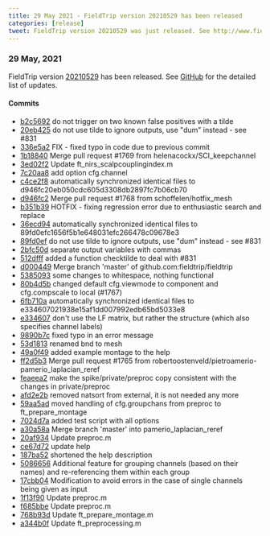 ```yaml
---
title: 29 May 2021 - FieldTrip version 20210529 has been released
categories: [release]
tweet: FieldTrip version 20210529 was just released. See http://www.fieldtriptoolbox.org/#29-may-2021
---
```


### 29 May, 2021

FieldTrip version [20210529](http://github.com/fieldtrip/fieldtrip/releases/tag/20210529) has been released.
See [GitHub](https://github.com/fieldtrip/fieldtrip/compare/20210525...20210529) for the detailed list of updates.

#### Commits

- [b2c5692](http://github.com/fieldtrip/fieldtrip/commit/b2c5692) do not trigger on two known false positives with a tilde
- [20eb425](http://github.com/fieldtrip/fieldtrip/commit/20eb425) do not use tilde to ignore outputs, use "dum" instead - see #831
- [336e5a2](http://github.com/fieldtrip/fieldtrip/commit/336e5a2) FIX - fixed typo in code due to previous commit
- [1b18840](http://github.com/fieldtrip/fieldtrip/commit/1b18840) Merge pull request #1769 from helenacockx/SCI_keepchannel
- [3ed02f2](http://github.com/fieldtrip/fieldtrip/commit/3ed02f2) Update ft_nirs_scalpcouplingindex.m
- [7c20aa8](http://github.com/fieldtrip/fieldtrip/commit/7c20aa8) add option cfg.channel
- [c4ce2f8](http://github.com/fieldtrip/fieldtrip/commit/c4ce2f8) automatically synchronized identical files to d946fc20eb050cdc605d3308db2897fc7b06cb70
- [d946fc2](http://github.com/fieldtrip/fieldtrip/commit/d946fc2) Merge pull request #1768 from schoffelen/hotfix_mesh
- [b351b39](http://github.com/fieldtrip/fieldtrip/commit/b351b39) HOTFIX - fixing regression error due to enthusiastic search and replace
- [36ecd94](http://github.com/fieldtrip/fieldtrip/commit/36ecd94) automatically synchronized identical files to 89fd0efc1656f5b1e648031efc266478c09678e3
- [89fd0ef](http://github.com/fieldtrip/fieldtrip/commit/89fd0ef) do not use tilde to ignore outputs, use "dum" instead - see #831
- [2bfc50d](http://github.com/fieldtrip/fieldtrip/commit/2bfc50d) separate output variables with commas
- [512dfff](http://github.com/fieldtrip/fieldtrip/commit/512dfff) added a function checktilde to deal with #831
- [d000449](http://github.com/fieldtrip/fieldtrip/commit/d000449) Merge branch 'master' of github.com:fieldtrip/fieldtrip
- [5385093](http://github.com/fieldtrip/fieldtrip/commit/5385093) some changes to whitespace, nothing functional
- [80b4d5b](http://github.com/fieldtrip/fieldtrip/commit/80b4d5b) changed default cfg.viewmode to component and cfg.compscale to local (#1767)
- [6fb710a](http://github.com/fieldtrip/fieldtrip/commit/6fb710a) automatically synchronized identical files to e334607021938e15af1dd007992edb65bd5033e8
- [e334607](http://github.com/fieldtrip/fieldtrip/commit/e334607) don't use the LF matrix, but rather the structure (which also specifies channel labels)
- [9890b7c](http://github.com/fieldtrip/fieldtrip/commit/9890b7c) fixed typo in an error message
- [53d1813](http://github.com/fieldtrip/fieldtrip/commit/53d1813) renamed bnd to mesh
- [49a0f49](http://github.com/fieldtrip/fieldtrip/commit/49a0f49) added example montage to the help
- [ff2d5b3](http://github.com/fieldtrip/fieldtrip/commit/ff2d5b3) Merge pull request #1765 from robertoostenveld/pietroamerio-pamerio_laplacian_reref
- [feaeea2](http://github.com/fieldtrip/fieldtrip/commit/feaeea2) make the spike/private/preproc copy consistent with the changes in private/preproc
- [afd2e2b](http://github.com/fieldtrip/fieldtrip/commit/afd2e2b) removed natsort from external, it is not needed any more
- [59aa5ad](http://github.com/fieldtrip/fieldtrip/commit/59aa5ad) moved handling of cfg.groupchans from preproc to ft_prepare_montage
- [7024d7a](http://github.com/fieldtrip/fieldtrip/commit/7024d7a) added test script with all options
- [a30a58a](http://github.com/fieldtrip/fieldtrip/commit/a30a58a) Merge branch 'master' into pamerio_laplacian_reref
- [20af934](http://github.com/fieldtrip/fieldtrip/commit/20af934) Update preproc.m
- [ce67d72](http://github.com/fieldtrip/fieldtrip/commit/ce67d72) update help
- [187ba52](http://github.com/fieldtrip/fieldtrip/commit/187ba52) shortened the help description
- [5086656](http://github.com/fieldtrip/fieldtrip/commit/5086656) Additional feature for grouping channels (based on their names) and re-referencing them within each group
- [17cbb04](http://github.com/fieldtrip/fieldtrip/commit/17cbb04) Modification to avoid errors in the case of single channels being given as input
- [1f13f90](http://github.com/fieldtrip/fieldtrip/commit/1f13f90) Update preproc.m
- [f685bbe](http://github.com/fieldtrip/fieldtrip/commit/f685bbe) Update preproc.m
- [768b93d](http://github.com/fieldtrip/fieldtrip/commit/768b93d) Update ft_prepare_montage.m
- [a344b0f](http://github.com/fieldtrip/fieldtrip/commit/a344b0f) Update ft_preprocessing.m
